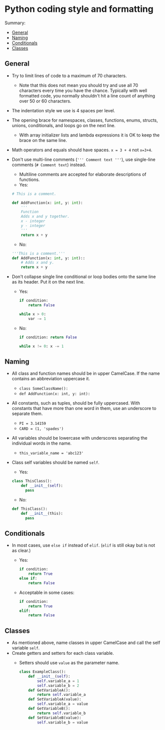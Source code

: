 # <a name="py-coding-style-and-formatting"></a>Python coding style and formatting

Summary:

- [General](#py-style-general)
- [Naming](#py-style-naming)
- [Conditionals](#py-style-conditionals)
- [Classes](#py-style-classes)

## <a name="py-style-general"></a>General
- Try to limit lines of code to a maximum of 70 characters.
    - Note that this does not mean you should try and use all 70 characters every time you have the chance. Typically with well formatted code, you normally shouldn't hit a line count of anything over 50 or 60 characters.
- The indentation style we use is 4 spaces per level.
- The opening brace for namespaces, classes, functions, enums, structs, unions, conditionals, and loops go on the next line.
  - With array initializer lists and lambda expressions it is OK to keep the brace on the same line.
- Math operators and equals should have spaces. `x = 3 + 4` not `x=3+4`.
- Don't use multi-line comments (`''' Comment text '''`), use single-line comments (`# Comment text`) instead.
  - Multiline comments are accepted for elaborate descriptions of functions.
  - Yes:

  ```python
  # This is a comment.

  def AddFunction(x: int, y: int):
      '''
      Function
      Adds x and y together.
      x - integer
      y - integer
      '''
      return x + y
  ```
  - No:
  ```python
  '''This is a comment.'''
  def AddFunction(x: int, y: int)::
      # Adds x and y.
      return x + y
  ```
- Don't collapse single line conditional or loop bodies onto the same line as its header. Put it on the next line.
  - Yes:

    ```python
    if condition:
        return False

    while x > 0:
        var -= 1
    ```
  - No:

    ```python
    if condition: return False

    while x != 0: x -= 1
    ```

## <a name="py-style-naming"></a>Naming
- All class and function names should be in upper CamelCase. If the name contains an abbreviation uppercase it.
  - `class SomeClassName():`
  - `def AddFunction(x: int, y: int):`
- All constants, such as tuples, should be fully uppercased. With constants that have more than one word in them, use an underscore to separate them.
  - `PI = 3.14159`
  - `CARD = (1, 'spades')`
- All variables should be lowercase with underscores separating the individual words in the name.
  - `this_variable_name = 'abc123'`
- Class self variables should be named `self`.
  - Yes:

  ```python
  class ThisClass():
      def __init__(self):
        pass
  ```
  - No:

  ```python
  def ThisClass():
      def __init__(this):
        pass
  ```

## <a name="py-style-conditionals"></a>Conditionals
- In most cases, use `else if` instead of `elif`. (`elif` is still okay but is not as clear.)
  - Yes:

    ```python
    if condition:
        return True
    else if:
        return False
    ```
  - Acceptable in some cases:

    ```python
    if condition:
        return True
    elif:
        return False
    ```

## <a name="py-style-classes"></a>Classes
- As mentioned above, name classes in upper CamelCase and call the self variable `self`.
- Create getters and setters for each class variable.
  - Setters should use `value` as the parameter name.

    ```python
    class ExampleClass():
        def __init__(self):
            self.variable_a = 1
            self.variable_b = 2
        def GetVariableA():
            return self.variable_a
        def SetVariableA(value):
            self.variable_a = value
        def GetVariableB():
            return self.variable_b
        def SetVariableB(value):
            self.variable_b = value
    ```
